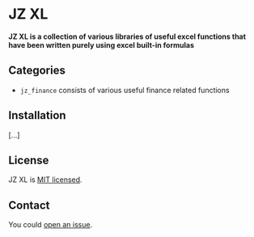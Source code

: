 # JZ XL

**JZ XL is a collection of various libraries of useful excel functions that have been written purely using excel built-in formulas**

## Categories

- `jz_finance` consists of various useful finance related functions 

## Installation

[...]

## License

JZ XL is [MIT licensed](jz_finance/README.md).

## Contact

You could [open an issue](https://github.com/jahanzaibriaz/jz_finance/issues).